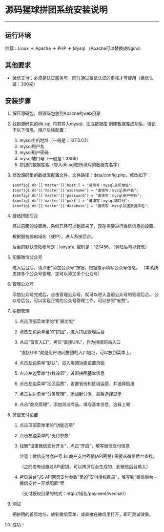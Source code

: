 # 源码猩球拼团系统安装说明
---

## 运行环境

推荐：Linux ＋ Apache ＋ PHP ＋ Mysql （Apache可以替换成Nginx）

## 其他要求

- 微信支付：必须是认证服务号，同时通过微信认证的审核才可使用（微信认证：300元）

## 安装步骤

1. 解压源码包，将源码包放到Apache的web目录
2. 找到源码包的db.sql, 将其导入mysql，生成数据库
	创建数据库成功后，请记下以下信息，用户后续配置：
	
	1. mysql主机地址（一般是：127.0.0.1）
	2. mysql用户名
	3. mysql用户密码
	4. mysql端口号（一般是：3306）
	5. 拼团的数据库名（导入db.sql您所填写的数据库名字）

3. 修改源码里的数据库配置文件，文件路径：data/config.php，修改如下：
	
	```
	$config['db']['master']['host'] = "请填写：mysql主机地址";
	$config['db']['master']['username'] = "请填写：mysql用户名";
	$config['db']['master']['password'] = "请填写：mysql用户密码";
	$config['db']['master']['port'] = "请填写：mysql端口号";
	$config['db']['master']['database'] = "请填写：mysql拼团数据库名";
	```
4. 登陆拼团后台
	
	经过前面的设置后，系统已经可以跑起来了，现在需要进行微信信息的设置。
	
	根据服务器的域名（或IP），进入系统后台。
	
	后台的默认登陆帐号是：laoyufu, 密码是：123456。（登陆后可以修改）
	
5. 配置微信公众号

	进入后台后，请点击“添加公众号”按钮，根据提示填写公众号信息。
	（本系统支持多个公众号管理，您可以添加多个公众号）
	
6. 管理公众号

	添加公众号完成后，点击管理公众号，就可以进入当前公众号的管理后台。
	公众号后台，可以实现正常的公众号管理工作，可以参照“有赞”。
	
7. 拼团管理

	1. 点击顶部菜单里的“扩展功能“
	2. 点击左边菜单里的“拼团”，进入拼团管理后台
	3. 点击“首页入口“，拷贝“直接URL“，作为拼团网站入口
		
		”直接URL“就是用户访问拼团的入口地址，可以放到菜单上。
	4. 点击左边菜单”默认“，进入拼团功能设置页面
	5. 点击左边菜单“参数设置”，设置拼团基本信息
	6. 点击左边菜单“地区运费“，设置省份和区域运费，并选择启用
	7. 点击左边菜单“分类管理”，添加新分类，最后选择显示
	8. 点击“商品管理”，添加测试商品，填写基本信息，选择上架			

8. 微信支付设置
	
	1. 点击顶部菜单里的“功能选项”
	2. 点击左边菜单的“支付参数”
	3. 找到“设置微信支付开关“，点击“开启”，填写微信支付信息
		
		注意：微信支付商户号 和 商户支付密钥(API密钥) 需要从微信后台查找。
		
		（之前没有设置过API密钥，可以拷贝后台生成的，到微信后台填入）
	4. 拷贝后台“JS API网页支付参数”里的”支付授权目录“，填写到“微信后台－微信支付－开发配置“里
		
		（支付授权目录的格式：http://域名/payment/wechat/）

9. 测试

	把拼团的首页地址，放到微信菜单，或直接在微信里打开，即可测试效果。
	
9. 成功！